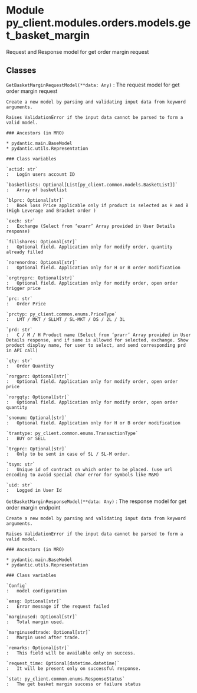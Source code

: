 Module py_client.modules.orders.models.get_basket_margin
========================================================
Request and Response model for get order margin request

Classes
-------

`GetBasketMarginRequestModel(**data: Any)`
:   The request model for get order margin  request
    
    Create a new model by parsing and validating input data from keyword arguments.
    
    Raises ValidationError if the input data cannot be parsed to form a valid model.

    ### Ancestors (in MRO)

    * pydantic.main.BaseModel
    * pydantic.utils.Representation

    ### Class variables

    `actid: str`
    :   Login users account ID

    `basketlists: Optional[List[py_client.common.models.BasketList]]`
    :   Array of basketlist

    `blprc: Optional[str]`
    :   Book loss Price applicable only if product is selected as H and B (High Leverage and Bracket order )

    `exch: str`
    :   Exchange (Select from ‘exarr’ Array provided in User Details response)

    `fillshares: Optional[str]`
    :   Optional field. Application only for modify order, quantity already filled

    `norenordno: Optional[str]`
    :   Optional field. Application only for H or B order modification

    `orgtrgprc: Optional[str]`
    :   Optional field. Application only for modify order, open order trigger price

    `prc: str`
    :   Order Price

    `prctyp: py_client.common.enums.PriceType`
    :   LMT / MKT / SLLMT / SL-MKT / DS / 2L / 3L

    `prd: str`
    :   C / M / H Product name (Select from ‘prarr’ Array provided in User Details response, and if same is allowed for selected, exchange. Show product display name, for user to select, and send corresponding prd in API call)

    `qty: str`
    :   Order Quantity

    `rorgprc: Optional[str]`
    :   Optional field. Application only for modify order, open order price

    `rorgqty: Optional[str]`
    :   Optional field. Application only for modify order, open order quantity

    `snonum: Optional[str]`
    :   Optional field. Application only for H or B order modification

    `trantype: py_client.common.enums.TransactionType`
    :   BUY or SELL

    `trgprc: Optional[str]`
    :   Only to be sent in case of SL / SL-M order.

    `tsym: str`
    :   Unique id of contract on which order to be placed. (use url encoding to avoid special char error for symbols like M&M)

    `uid: str`
    :   Logged in User Id

`GetBasketMarginResponseModel(**data: Any)`
:   The response model for get order margin endpoint
    
    Create a new model by parsing and validating input data from keyword arguments.
    
    Raises ValidationError if the input data cannot be parsed to form a valid model.

    ### Ancestors (in MRO)

    * pydantic.main.BaseModel
    * pydantic.utils.Representation

    ### Class variables

    `Config`
    :   model configuration

    `emsg: Optional[str]`
    :   Error message if the request failed

    `marginused: Optional[str]`
    :   Total margin used.

    `marginusedtrade: Optional[str]`
    :   Margin used after trade.

    `remarks: Optional[str]`
    :   This field will be available only on success.

    `request_time: Optional[datetime.datetime]`
    :   It will be present only on successful response.

    `stat: py_client.common.enums.ResponseStatus`
    :   The get basket margin success or failure status